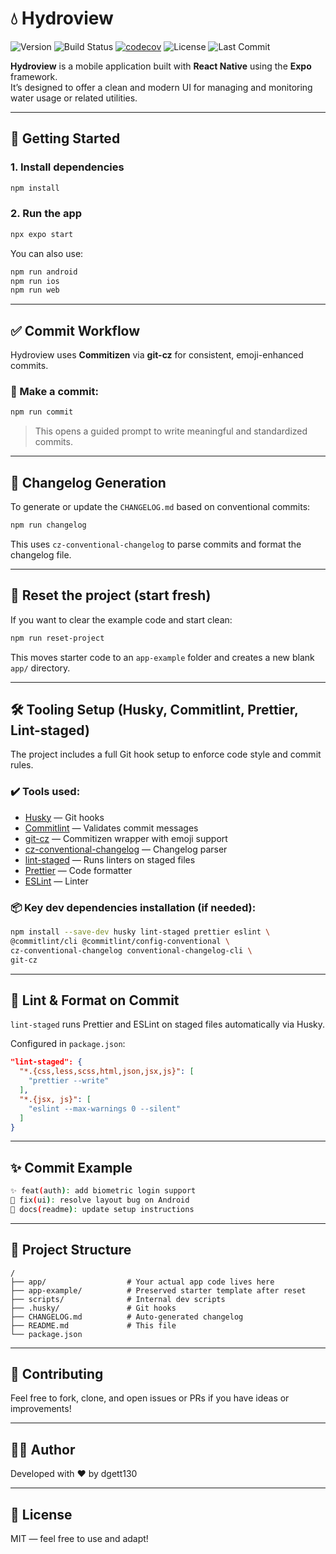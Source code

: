 # 💧 Hydroview


![Version](https://img.shields.io/github/v/release/dgett130/hydroview)
![Build Status](https://img.shields.io/github/actions/workflow/status/dgett130/hydroview/ci.yml)
[![codecov](https://codecov.io/gh/dgett130/HydroView/branch/master/graph/badge.svg)](https://codecov.io/gh/dgett130/HydroView)
![License](https://img.shields.io/github/license/dgett130/hydroview)
![Last Commit](https://img.shields.io/github/last-commit/dgett130/hydroview)

**Hydroview** is a mobile application built with **React Native** using the **Expo** framework.  
It’s designed to offer a clean and modern UI for managing and monitoring water usage or related utilities.

---

## 🚀 Getting Started

### 1. Install dependencies

```bash
npm install
```

### 2. Run the app

```bash
npx expo start
```

You can also use:

```bash
npm run android
npm run ios
npm run web
```

---

## ✅ Commit Workflow

Hydroview uses **Commitizen** via **git-cz** for consistent, emoji-enhanced commits.

### 🔧 Make a commit:

```bash
npm run commit
```

> This opens a guided prompt to write meaningful and standardized commits.

---

## 📄 Changelog Generation

To generate or update the `CHANGELOG.md` based on conventional commits:

```bash
npm run changelog
```

This uses `cz-conventional-changelog` to parse commits and format the changelog file.

---

## 🧼 Reset the project (start fresh)

If you want to clear the example code and start clean:

```bash
npm run reset-project
```

This moves starter code to an `app-example` folder and creates a new blank `app/` directory.

---

## 🛠️ Tooling Setup (Husky, Commitlint, Prettier, Lint-staged)

The project includes a full Git hook setup to enforce code style and commit rules.

### ✔️ Tools used:
- [Husky](https://typicode.github.io/husky/) — Git hooks
- [Commitlint](https://commitlint.js.org/) — Validates commit messages
- [git-cz](https://www.npmjs.com/package/git-cz) — Commitizen wrapper with emoji support
- [cz-conventional-changelog](https://www.npmjs.com/package/cz-conventional-changelog) — Changelog parser
- [lint-staged](https://github.com/okonet/lint-staged) — Runs linters on staged files
- [Prettier](https://prettier.io/) — Code formatter
- [ESLint](https://eslint.org/) — Linter

### 📦 Key dev dependencies installation (if needed):

```bash
npm install --save-dev husky lint-staged prettier eslint \
@commitlint/cli @commitlint/config-conventional \
cz-conventional-changelog conventional-changelog-cli \
git-cz
```

---

## 🧪 Lint & Format on Commit

`lint-staged` runs Prettier and ESLint on staged files automatically via Husky.

Configured in `package.json`:

```json
"lint-staged": {
  "*.{css,less,scss,html,json,jsx,js}": [
    "prettier --write"
  ],
  "*.{jsx, js}": [
    "eslint --max-warnings 0 --silent"
  ]
}
```

---

## ✨ Commit Example

```bash
✨ feat(auth): add biometric login support
🐛 fix(ui): resolve layout bug on Android
📝 docs(readme): update setup instructions
```

---

## 📁 Project Structure

```
/
├── app/                  # Your actual app code lives here
├── app-example/          # Preserved starter template after reset
├── scripts/              # Internal dev scripts
├── .husky/               # Git hooks
├── CHANGELOG.md          # Auto-generated changelog
├── README.md             # This file
└── package.json
```

---

## 📣 Contributing

Feel free to fork, clone, and open issues or PRs if you have ideas or improvements!

---

## 🧑‍💻 Author

Developed with ❤️ by dgett130

---

## 📜 License

MIT — feel free to use and adapt!


